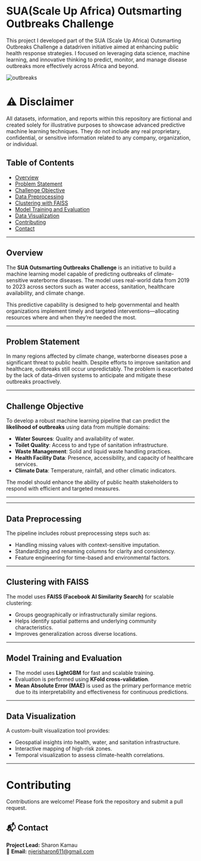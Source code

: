 # SUA(Scale Up Africa) Outsmarting Outbreaks Challenge

This project I developed part of the SUA (Scale Up Africa) Outsmarting Outbreaks Challenge a datadriven initiative aimed at enhancing public health response strategies. I focused on leveraging data science, machine learning, and innovative thinking to predict, monitor, and manage disease outbreaks more effectively across Africa and beyond.

![outbreaks](https://static.wixstatic.com/media/54f547_85bfae4319104238abe80d876adb58eb~mv2.jpg/v1/fill/w_568,h_304,al_c,q_80,usm_0.66_1.00_0.01,enc_avif,quality_auto/54f547_85bfae4319104238abe80d876adb58eb~mv2.jpg)

# ⚠️ Disclaimer
All datasets, information, and reports within this repository are fictional and created solely for illustrative purposes to showcase advanced predictive machine learning techniques. They do not include any real proprietary, confidential, or sensitive information related to any company, organization, or individual.

## Table of Contents

- [Overview](#overview)
- [Problem Statement](#problem-statement)
- [Challenge Objective](#challenge-objective)
- [Data Preprocessing](#data-preprocessing)
- [Clustering with FAISS](#clustering-with-faiss)
- [Model Training and Evaluation](#model-training-and-evaluation)
- [Data Visualization](#data-visualization)
- [Contributing](#contributing)
- [Contact](#contact)

---

## Overview

The **SUA Outsmarting Outbreaks Challenge** is an initiative to build a machine learning model capable of predicting outbreaks of climate-sensitive waterborne diseases. The model uses real-world data from 2019 to 2023 across sectors such as water access, sanitation, healthcare availability, and climate change.

This predictive capability is designed to help governmental and health organizations implement timely and targeted interventions—allocating resources where and when they’re needed the most.

---

## Problem Statement

In many regions affected by climate change, waterborne diseases pose a significant threat to public health. Despite efforts to improve sanitation and healthcare, outbreaks still occur unpredictably. The problem is exacerbated by the lack of data-driven systems to anticipate and mitigate these outbreaks proactively.

---

## Challenge Objective

To develop a robust machine learning pipeline that can predict the **likelihood of outbreaks** using data from multiple domains:

- **Water Sources**: Quality and availability of water.
- **Toilet Quality**: Access to and type of sanitation infrastructure.
- **Waste Management**: Solid and liquid waste handling practices.
- **Health Facility Data**: Presence, accessibility, and capacity of healthcare services.
- **Climate Data**: Temperature, rainfall, and other climatic indicators.

The model should enhance the ability of public health stakeholders to respond with efficient and targeted measures.

---


---

## Data Preprocessing

The pipeline includes robust preprocessing steps such as:

- Handling missing values with context-sensitive imputation.
- Standardizing and renaming columns for clarity and consistency.
- Feature engineering for time-based and environmental factors.

---

## Clustering with FAISS

The model uses **FAISS (Facebook AI Similarity Search)** for scalable clustering:

- Groups geographically or infrastructurally similar regions.
- Helps identify spatial patterns and underlying community characteristics.
- Improves generalization across diverse locations.

---

## Model Training and Evaluation

- The model uses **LightGBM** for fast and scalable training.
- Evaluation is performed using **KFold cross-validation**.
- **Mean Absolute Error (MAE)** is used as the primary performance metric due to its interpretability and effectiveness for continuous predictions.

---

## Data Visualization

A custom-built visualization tool provides:

- Geospatial insights into health, water, and sanitation infrastructure.
- Interactive mapping of high-risk zones.
- Temporal visualization to assess climate-health correlations.

---
# Contributing
Contributions are welcome! Please fork the repository and submit a pull request.

## 📬 Contact

**Project Lead:** Sharon Kamau  
📧 **Email:** [njerisharon611@gmail.com](njerisharon611@gmail.com)  



